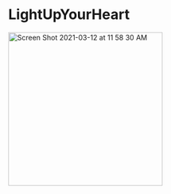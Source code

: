 # LightUpYourHeart
<img width="310" alt="Screen Shot 2021-03-12 at 11 58 30 AM" src="https://user-images.githubusercontent.com/109175121/178585252-35acd68c-1ae6-436c-85fd-238620ec82e2.png">
